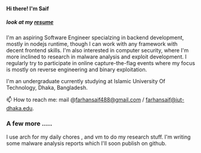 #### Hi there! I'm Saif  

##### look at my [resume](https://github.com/overlorde/overlorde/blob/main/farhansaif.pdf)
  
I'm an aspiring Software Engineer specialzing in backend development, mostly in nodejs runtime, though I can work with any framework with decent frontend skills. I'm also interested in computer security, where I'm more inclined to research in malware analysis and exploit development. I regularly try to participate in online capture-the-flag events where my focus is mostly on reverse engineering and binary exploitation.

I'm an undergraduate currently studying at Islamic University Of Technology, Dhaka, Bangladesh.

 📫 How to reach me: mail @farhansaif488@gmail.com / farhansaif@iut-dhaka.edu.  
  
 ### A few more .....
 
 I use arch for my daily chores , and vm to do my research stuff. I'm writing some malware analysis reports which I'll soon publish on github. 
 
 

